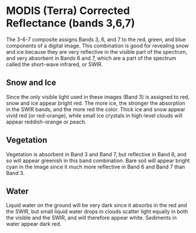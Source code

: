 # MODIS (Terra) Corrected Reflectance (bands 3,6,7)
The 3-6-7 composite assigns Bands 3, 6, and 7 to the red, green, and blue components of a digital image. This combination is good for revealing snow and ice because they are very reflective in the visible part of the spectrum, and very absorbent in Bands 6 and 7, which are a part of the spectrum called the short-wave infrared, or SWIR.

## Snow and Ice
Since the only visible light used in these images (Band 3) is assigned to red, snow and ice appear bright red. The more ice, the stronger the absorption in the SWIR bands, and the more red the color. Thick ice and snow appear vivid red (or red-orange), while small ice crystals in high-level clouds will appear reddish-orange or peach.

## Vegetation
Vegetation is absorbent in Band 3 and Band 7, but reflective in Band 6, and so will appear greenish in this band combination. Bare soil will appear bright cyan in the image since it much more reflective in Band 6 and Band 7 than Band 3.

## Water
Liquid water on the ground will be very dark since it absorbs in the red and the SWIR, but small liquid water drops in clouds scatter light equally in both the visible and the SWIR, and will therefore appear white. Sediments in water appear dark red.
